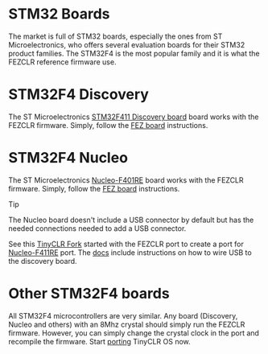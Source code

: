 # STM32 Boards
The market is full of STM32 boards, especially the ones from ST Microelectronics, who offers several evaluation boards for their STM32 product families. The STM32F4 is the most popular family and it is what the FEZCLR reference firmware use.

# STM32F4 Discovery
The ST Microelectronics [STM32F411 Discovery board](http://www.st.com/en/evaluation-tools/32f411ediscovery.html) board works with the FEZCLR firmware. Simply, follow the [FEZ board](fez.md) instructions.

# STM32F4 Nucleo
The ST Microelectronics [Nucleo-F401RE](http://www.st.com/en/evaluation-tools/nucleo-f401re.html) board works with the FEZCLR firmware. Simply, follow the [FEZ board](fez.md) instructions.

> [!Tip]
> The Nucleo board doesn't include a USB connector by default but has the needed connections needed to add a USB connector.

See this [TinyCLR Fork](https://github.com/valoni/TinyCLR-Ports/tree/master/Devices/NUCLEO411RET6) started with the FEZCLR port to create a port for [Nucleo-F411RE](http://www.st.com/en/evaluation-tools/nucleo-f411re.html) port. The [docs](https://github.com/valoni/TinyCLR-Ports/tree/master/Devices/NUCLEO411RET6/Helps/doc) include instructions on how to wire USB to the discovery board.

# Other STM32F4 boards
All STM32F4 microcontrollers are very similar. Any board (Discovery, Nucleo and others) with an 8Mhz crystal should simply run the FEZCLR firmware. However, you can simply change the crystal clock in the port and recompile the firmware. Start [porting](../porting/intro.md) TinyCLR OS now.

